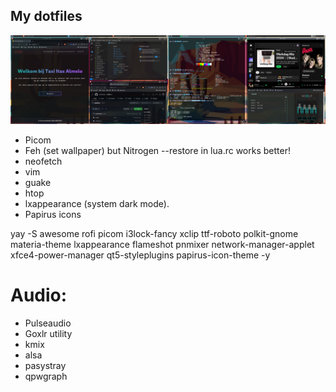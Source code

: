 ## My dotfiles

![Banner](screenshot.png)

- Picom
- Feh (set wallpaper) but Nitrogen --restore in lua.rc works better!
- neofetch
- vim
- guake
- htop
- lxappearance (system dark mode).
- Papirus icons

 yay -S awesome rofi picom i3lock-fancy xclip ttf-roboto polkit-gnome materia-theme lxappearance flameshot pnmixer network-manager-applet xfce4-power-manager qt5-styleplugins papirus-icon-theme -y

# Audio:
- Pulseaudio
- Goxlr utility
- kmix
- alsa
- pasystray
- qpwgraph

